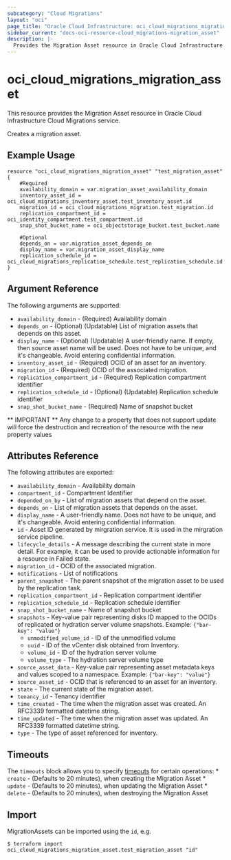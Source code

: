 ```yaml
---
subcategory: "Cloud Migrations"
layout: "oci"
page_title: "Oracle Cloud Infrastructure: oci_cloud_migrations_migration_asset"
sidebar_current: "docs-oci-resource-cloud_migrations-migration_asset"
description: |-
  Provides the Migration Asset resource in Oracle Cloud Infrastructure Cloud Migrations service
---
```


# oci_cloud_migrations_migration_asset
This resource provides the Migration Asset resource in Oracle Cloud Infrastructure Cloud Migrations service.

Creates a migration asset.


## Example Usage

```hcl
resource "oci_cloud_migrations_migration_asset" "test_migration_asset" {
	#Required
	availability_domain = var.migration_asset_availability_domain
	inventory_asset_id = oci_cloud_migrations_inventory_asset.test_inventory_asset.id
	migration_id = oci_cloud_migrations_migration.test_migration.id
	replication_compartment_id = oci_identity_compartment.test_compartment.id
	snap_shot_bucket_name = oci_objectstorage_bucket.test_bucket.name

	#Optional
	depends_on = var.migration_asset_depends_on
	display_name = var.migration_asset_display_name
	replication_schedule_id = oci_cloud_migrations_replication_schedule.test_replication_schedule.id
}
```

## Argument Reference

The following arguments are supported:

* `availability_domain` - (Required) Availability domain
* `depends_on` - (Optional) (Updatable) List of migration assets that depends on this asset.
* `display_name` - (Optional) (Updatable) A user-friendly name. If empty, then source asset name will be used. Does not have to be unique, and it's changeable. Avoid entering confidential information.
* `inventory_asset_id` - (Required) OCID of an asset for an inventory.
* `migration_id` - (Required) OCID of the associated migration.
* `replication_compartment_id` - (Required) Replication compartment identifier
* `replication_schedule_id` - (Optional) (Updatable) Replication schedule identifier
* `snap_shot_bucket_name` - (Required) Name of snapshot bucket


** IMPORTANT **
Any change to a property that does not support update will force the destruction and recreation of the resource with the new property values

## Attributes Reference

The following attributes are exported:

* `availability_domain` - Availability domain
* `compartment_id` - Compartment Identifier
* `depended_on_by` - List of migration assets that depend on the asset.
* `depends_on` - List of migration assets that depends on the asset.
* `display_name` - A user-friendly name. Does not have to be unique, and it's changeable. Avoid entering confidential information.
* `id` - Asset ID generated by mirgration service. It is used in the mirgration service pipeline.
* `lifecycle_details` - A message describing the current state in more detail. For example, it can be used to provide actionable information for a resource in Failed state.
* `migration_id` - OCID of the associated migration.
* `notifications` - List of notifications
* `parent_snapshot` - The parent snapshot of the migration asset to be used by the replication task.
* `replication_compartment_id` - Replication compartment identifier
* `replication_schedule_id` - Replication schedule identifier
* `snap_shot_bucket_name` - Name of snapshot bucket
* `snapshots` - Key-value pair representing disks ID mapped to the OCIDs of replicated or hydration server volume snapshots. Example: `{"bar-key": "value"}` 
	* `unmodified_volume_id` - ID of the unmodified volume
	* `uuid` - ID of the vCenter disk obtained from Inventory.
	* `volume_id` - ID of the hydration server volume
	* `volume_type` - The hydration server volume type
* `source_asset_data` - Key-value pair representing asset metadata keys and values scoped to a namespace. Example: `{"bar-key": "value"}` 
* `source_asset_id` - OCID that is referenced to an asset for an inventory.
* `state` - The current state of the migration asset.
* `tenancy_id` - Tenancy identifier
* `time_created` - The time when the migration asset was created. An RFC3339 formatted datetime string.
* `time_updated` - The time when the migration asset was updated. An RFC3339 formatted datetime string.
* `type` - The type of asset referenced for inventory.

## Timeouts

The `timeouts` block allows you to specify [timeouts](https://registry.terraform.io/providers/oracle/oci/latest/docs/guides/changing_timeouts) for certain operations:
	* `create` - (Defaults to 20 minutes), when creating the Migration Asset
	* `update` - (Defaults to 20 minutes), when updating the Migration Asset
	* `delete` - (Defaults to 20 minutes), when destroying the Migration Asset


## Import

MigrationAssets can be imported using the `id`, e.g.

```
$ terraform import oci_cloud_migrations_migration_asset.test_migration_asset "id"
```

